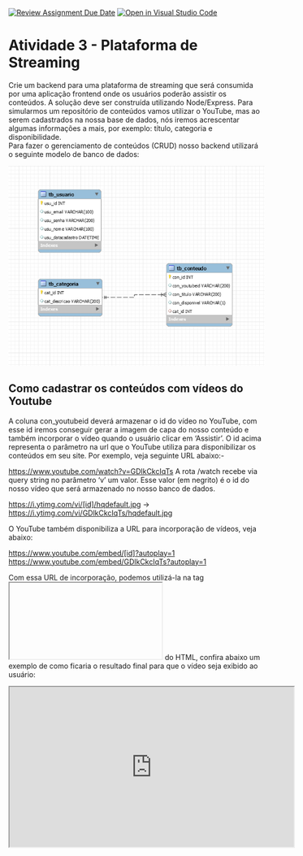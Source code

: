 [![Review Assignment Due Date](https://classroom.github.com/assets/deadline-readme-button-22041afd0340ce965d47ae6ef1cefeee28c7c493a6346c4f15d667ab976d596c.svg)](https://classroom.github.com/a/U5VZaBEl)
[![Open in Visual Studio Code](https://classroom.github.com/assets/open-in-vscode-2e0aaae1b6195c2367325f4f02e2d04e9abb55f0b24a779b69b11b9e10269abc.svg)](https://classroom.github.com/online_ide?assignment_repo_id=15893952&assignment_repo_type=AssignmentRepo)
# Atividade 3 - Plataforma de Streaming

Crie um backend para uma plataforma de streaming que será consumida por uma aplicação frontend onde os usuários poderão assistir os conteúdos. A solução deve ser construída utilizando Node/Express.
Para simularmos um repositório de conteúdos vamos  utilizar o YouTube, mas ao serem cadastrados na nossa base de dados, nós iremos acrescentar algumas informações a mais, por exemplo: título, categoria e disponibilidade. <br>
Para fazer o gerenciamento de conteúdos (CRUD) nosso backend utilizará o seguinte modelo de banco de dados:

![Image](bd.png)

## Como cadastrar os conteúdos com vídeos do Youtube
A coluna con_youtubeid deverá armazenar o id do vídeo no YouTube, com esse id iremos conseguir gerar a imagem de capa do nosso conteúdo e também incorporar o vídeo quando o usuário clicar em ‘Assistir’. O id acima representa o parâmetro na url que o YouTube utiliza para disponibilizar os conteúdos em seu site. Por exemplo, veja seguinte URL abaixo:-

https://www.youtube.com/watch?v=GDlkCkcIqTs
A rota /watch recebe via query string no parâmetro ‘v’ um valor. Esse valor (em negrito) é o id do nosso vídeo que será armazenado no nosso banco de dados.

https://i.ytimg.com/vi/[id]/hqdefault.jpg -> https://i.ytimg.com/vi/GDlkCkcIqTs/hqdefault.jpg
 
O YouTube também disponibiliza a URL para incorporação de vídeos, veja abaixo:

https://www.youtube.com/embed/[id]?autoplay=1 https://www.youtube.com/embed/GDlkCkcIqTs?autoplay=1

Com essa URL de incorporação, podemos utilizá-la na tag <iframe></iframe> do HTML, confira abaixo um exemplo de como ficaria o resultado final para que o vídeo seja exibido ao usuário:

<iframe width="560" height="315" allow='autoplay' src="https://www.youtube.com/embed/GDlkCkcIqTs?autoplay=1"</iframe>

## Endpoints a serem implementados
Para o gerenciamento de conteúdos a API deverá dispor dos seguintes endpoints:
- Consultar de conteúdos (/conteudos) [GET]
- Cadastrar conteúdo (/conteudos) [POST]
- Alterar conteúdo (/conteudos) [PUT]
- Deletar conteúdo (/conteudos/:id-exclusao) [DELETE]
- Obter um conteudo (/conteudos/:id-conteudo) [GET]

Além disso, outros endpoints devem ser implementados para:
- Consultar categorias (/categorias) [GET]
- Retornar HTML de vídeo incorporado (/conteudos/assistir/:id-conteudo) [GET]
- Retornar HTML da imagem capa do vídeo (/conteudos/capa/:id-conteudo) [GET]

A rota /assistir/id-conteudo deverá fazer o retorno de HTML com o link do vídeo no youtube. <br>
Exemplo:
```
res.setHeader('Content-Type', 'text/html')
res.send(`<iframe width="560" height="315" allow='autoplay' src="https://www.youtube.com/embed/GDlkCkcIqTs?autoplay=1"</iframe>`)
```
/conteudos/capa/id-conteudo
```
res.setHeader('Content-Type', 'text/html')
res.send(`<img src="https://i.ytimg.com/vi/GDlkCkcIqTs/hqdefault.jpg"/>`)
```

Além disso, implemente também uma autenticação via JWT para proteger todos os endpoints. O token da nossa API deverá ser gerado através da rota /auth/token e retornado no corpo da resposta em uma propriedade chamada "chave".<br>
Exemplo:<br>
```
{
  chave: 12345  
}
```
O middleware deverá fazer a validação através do cabeçalho da requisição (Utilize a propriedade req.headers.authorization)

Todos esses endpoints deverão estar devidamente documentados em uma rota do sistema que deve se chamar /docs. A documentação deverá conter:</br>
- Tag </br>
- Sumário </br>
- Parâmetros </br>
- Códigos de retorno </br>
- Esquema de segurança (Autenticação)</br>
